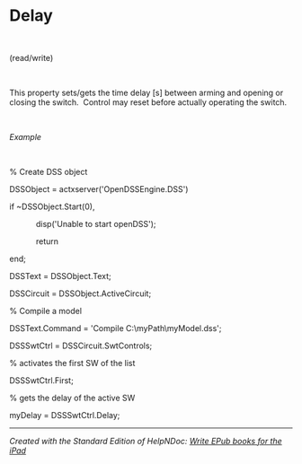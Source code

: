 # Delay

&nbsp;

(read/write)

&nbsp;

This property sets/gets the time delay \[s\] between arming and opening or closing the switch.&nbsp; Control may reset before actually operating the switch.

&nbsp;

*Example*

&nbsp;

% Create DSS object

DSSObject = actxserver('OpenDSSEngine.DSS')

if ~DSSObject.Start(0),

&nbsp; &nbsp; &nbsp; &nbsp; &nbsp; &nbsp; disp('Unable to start openDSS');

&nbsp; &nbsp; &nbsp; &nbsp; &nbsp; &nbsp; return

end;

DSSText = DSSObject.Text;

DSSCircuit = DSSObject.ActiveCircuit;

% Compile a model &nbsp; &nbsp;

DSSText.Command = 'Compile C:\\myPath\\myModel.dss';

DSSSwtCtrl = DSSCircuit.SwtControls;

% activates the first SW of the list

DSSSwtCtrl.First;

% gets the delay of the active SW

myDelay = DSSSwtCtrl.Delay;

***
_Created with the Standard Edition of HelpNDoc: [Write EPub books for the iPad](<https://www.helpndoc.com/create-epub-ebooks>)_
